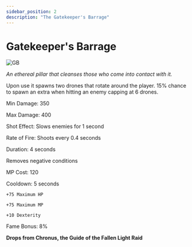 ```yaml
---
sidebar_position: 2
description: "The Gatekeeper's Barrage"
---
```


# Gatekeeper's Barrage

![GB](https://vwiki.valorserver.com/api/item/picture/gatekeeper's%20barrage)

<i>An ethereal pillar that cleanses those who come into contact with it.</i>

Upon use it spawns two drones that rotate around the player. 15% chance to spawn an extra when hitting an enemy capping at 6 drones.

Min Damage: 350

Max Damage: 400

Shot Effect: Slows enemies for 1 second

Rate of Fire: Shoots every 0.4 seconds

Duration: 4 seconds

Removes negative conditions

MP Cost: 120

Cooldown: 5 seconds

    +75 Maximum HP
    
    +75 Maximum MP
    
    +10 Dexterity

Fame Bonus: 8%

**Drops from Chronus, the Guide of the Fallen Light Raid**
